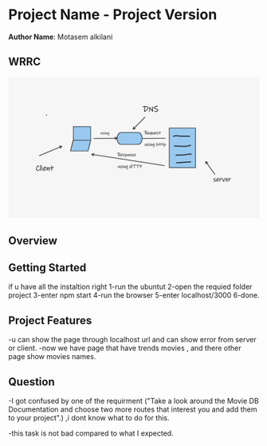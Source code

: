 # Project Name - Project Version

**Author Name**: Motasem alkilani

## WRRC
<img src="Whiteboard.png">

## Overview

## Getting Started
if u have all the instaltion right
1-run the ubuntut 
2-open the requied folder project
3-enter npm start
4-run the browser
5-enter localhost/3000
6-done.

## Project Features
-u can show the page through localhost url and can show error from server or client.
-now we have page that have trends movies ,
and there other page show movies names.
## Question
-I got confused by one of the requirment ("Take a look around the Movie DB Documentation and choose two more routes that interest you and add them to your project".) ,i dont know what to do for this.


-this task is not bad compared to what I expected.
